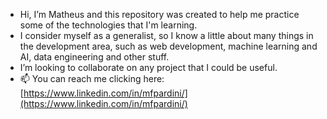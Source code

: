 - Hi, I’m Matheus and this repository was created to help me practice some of the technologies that I'm learning.
- I consider myself as a generalist, so I know a little about many things in the development area, such as web development, machine learning and AI, data engineering and other stuff.
- I’m looking to collaborate on any project that I could be useful.
- 📫 You can reach me clicking here: [https://www.linkedin.com/in/mfpardini/](https://www.linkedin.com/in/mfpardini/)

<!---
mfpardini/mfpardini is a ✨ special ✨ repository because its `README.md` (this file) appears on your GitHub profile.
You can click the Preview link to take a look at your changes.
--->
